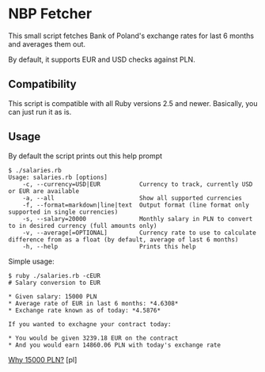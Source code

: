 # NBP Fetcher

This small script fetches Bank of Poland's exchange rates for last 6 months and averages them out.

By default, it supports EUR and USD checks against PLN.

## Compatibility

This script is compatible with all Ruby versions 2.5 and newer. Basically, you can just run it as is.

## Usage

By default the script prints out this help prompt

```shell
$ ./salaries.rb
Usage: salaries.rb [options]
    -c, --currency=USD|EUR           Currency to track, currently USD or EUR are available
    -a, --all                        Show all supported currencies
    -f, --format=markdown|line|text  Output format (line format only supported in single currencies)
    -s, --salary=20000               Monthly salary in PLN to convert to in desired currency (full amounts only)
    -v, --average[=OPTIONAL]         Currency rate to use to calculate difference from as a float (by default, average of last 6 months)
    -h, --help                       Prints this help
```

Simple usage:

```
$ ruby ./salaries.rb -cEUR
# Salary conversion to EUR

* Given salary: 15000 PLN
* Average rate of EUR in last 6 months: *4.6308*
* Exchange rate known as of today: *4.5876*

If you wanted to exchagne your contract today:

* You would be given 3239.18 EUR on the contract
* And you would earn 14860.06 PLN with today's exchange rate
```

[Why 15000 PLN?](https://geek.justjoin.it/programista-15k-czyli-wszystko-co-musisz-wiedziec-o-pracy-w-it-w-polsce) [pl]

